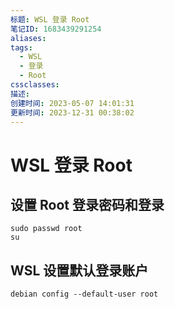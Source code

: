 ```yaml
---
标题: WSL 登录 Root
笔记ID: 1683439291254
aliases: 
tags:
  - WSL
  - 登录
  - Root
cssclasses: 
描述: 
创建时间: 2023-05-07 14:01:31
更新时间: 2023-12-31 00:38:02
---
```


# WSL 登录 Root

## 设置 Root 登录密码和登录

```shell
sudo passwd root
su
```

## WSL 设置默认登录账户

```shell
debian config --default-user root
```
